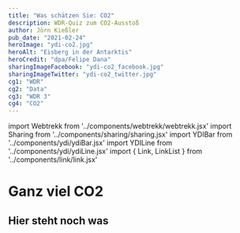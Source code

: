 ```yaml
---
title: "Was schätzen Sie: CO2"
description: WDR-Quiz zum CO2-Ausstoß
author: Jörn Kießler
pub_date: "2021-02-24"
heroImage: "ydi-co2.jpg"
heroAlt: "Eisberg in der Antarktis"
heroCredit: "dpa/Felipe Dana"
sharingImageFacebook: "ydi-co2_facebook.jpg"
sharingImageTwitter: "ydi-co2_twitter.jpg"
cg1: "WDR"
cg2: "Data"
cg3: "WDR 3"
cg4: "CO2"
---
```


import Webtrekk from '../components/webtrekk/webtrekk.jsx'
import Sharing from '../components/sharing/sharing.jsx'
import YDIBar from '../components/ydi/ydiBar.jsx'
import YDILine from '../components/ydi/ydiLine.jsx'
import { Link, LinkList } from '../components/link/link.jsx'

# Ganz viel CO2

## Hier steht noch was

<YDILine name="co2"/>

<YDILine name="temperature"/>

<YDIBar name="sealevel"/>

<YDIBar name="costs"/>

<YDIBar name="covid"/>

<Sharing twitter facebook mail whatsapp telegram reddit xing linkedin />
